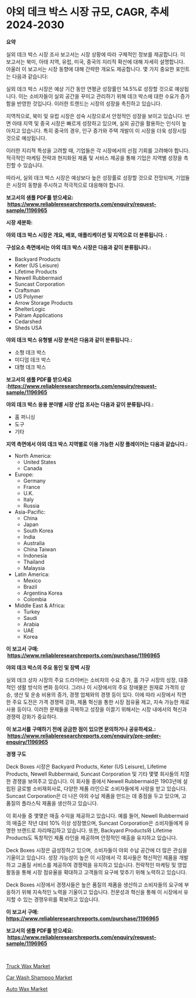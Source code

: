 <p><h1>야외 데크 박스 시장 규모, CAGR, 추세 2024-2030</h1></p><p><strong>요약</strong></p>
<p><p>실외 데크 박스 시장 조사 보고서는 시장 상황에 따라 구체적인 정보를 제공합니다. 이 보고서는 북미, 아태 지역, 유럽, 미국, 중국의 지리적 확산에 대해 자세히 설명합니다. 아울러 이 보고서는 시장 동향에 대해 간략한 개요도 제공합니다. 몇 가지 중요한 포인트는 다음과 같습니다:</p><p>실외 데크 박스 시장은 예상 기간 동안 연평균 성장률인 14.5%로 성장할 것으로 예상됩니다. 이는 소비자들이 실외 공간을 꾸미고 관리하기 위해 데크 박스에 대한 수요가 증가함을 반영한 것입니다. 이러한 트렌드는 시장의 성장을 촉진하고 있습니다.</p><p>지역적으로, 북미 및 유럽 시장은 성숙 시장으로서 안정적인 성장을 보이고 있습니다. 반면 아태 지역 및 중국 시장은 빠르게 성장하고 있으며, 실외 공간을 활용하는 인식이 높아지고 있습니다. 특히 중국의 경우, 인구 증가와 주택 개발이 이 시장을 더욱 성장시킬 것으로 예상됩니다.</p><p>이러한 지리적 특성을 고려할 때, 기업들은 각 시장에서의 선점 기회를 고려해야 합니다. 적극적인 마케팅 전략과 현지화된 제품 및 서비스 제공을 통해 기업은 지역별 성장을 촉진할 수 있습니다.</p><p>따라서, 실외 데크 박스 시장은 예상보다 높은 성장률로 성장할 것으로 전망되며, 기업들은 시장의 동향을 주시하고 적극적으로 대응해야 합니다.</p></p>
<p><strong>보고서의 샘플 PDF를 받으세요: &nbsp;<a href="https://www.reliableresearchreports.com/enquiry/request-sample/1196965">https://www.reliableresearchreports.com/enquiry/request-sample/1196965</a></strong></p>
<p><strong>시장 세분화:</strong></p>
<p><strong> 야외 데크 박스 시장은 개요, 배포, 애플리케이션 및 지역으로 더 분류됩니다. :</strong></p>
<p><strong>구성요소 측면에서는 야외 데크 박스 시장은 다음과 같이 분류됩니다.:</strong></p>
<p><ul><li>Backyard Products</li><li>Keter (US Leisure)</li><li>Lifetime Products</li><li>Newell Rubbermaid</li><li>Suncast Corporation</li><li>Craftsman</li><li>US Polymer</li><li>Arrow Storage Products</li><li>ShelterLogic</li><li>Palram Applications</li><li>Cedarshed</li><li>Sheds USA</li></ul></p>
<p><strong> 야외 데크 박스 유형별 시장 분석은 다음과 같이 분류됩니다.:</strong></p>
<p><ul><li>소형 데크 박스</li><li>미디엄 데크 박스</li><li>대형 데크 박스</li></ul></p>
<p><strong>보고서의 샘플 PDF를 받으세요 :<a href="https://www.reliableresearchreports.com/enquiry/request-sample/1196965">https://www.reliableresearchreports.com/enquiry/request-sample/1196965</a></strong></p>
<p><strong> 야외 데크 박스 응용 분야별 시장 산업 조사는 다음과 같이 분류됩니다.:</strong></p>
<p><ul><li>홈 퍼니싱</li><li>도구</li><li>기타</li></ul></p>
<p><strong>지역 측면에서 야외 데크 박스 지역별로 이용 가능한 시장 플레이어는 다음과 같습니다.:</strong></p>
<p><ul>
    <li>
        North America:
        <ul>
            <li>United States</li>
            <li>Canada</li>
        </ul>
    </li>
    <li>
        Europe:
        <ul>
            <li>Germany</li>
            <li>France</li>
            <li>U.K.</li>
            <li>Italy</li>
            <li>Russia</li>
        </ul>
    </li>
    <li>
        Asia-Pacific:
        <ul>
            <li>China</li>
            <li>Japan</li>
            <li>South Korea</li>
            <li>India</li>
            <li>Australia</li>
            <li>China Taiwan</li>
            <li>Indonesia</li>
            <li>Thailand</li>
            <li>Malaysia</li>
        </ul>
    </li>
    <li>
        Latin America:
        <ul>
            <li>Mexico</li>
            <li>Brazil</li>
            <li>Argentina Korea</li>
            <li>Colombia</li>
        </ul>
    </li>
    <li>
        Middle East & Africa:
        <ul>
            <li>Turkey</li>
            <li>Saudi</li>
            <li>Arabia</li>
            <li>UAE</li>
            <li>Korea</li>
        </ul>
    </li>
    </ul></p>
<p><strong>이 보고서 구매: &nbsp;<a href="https://www.reliableresearchreports.com/purchase/1196965">https://www.reliableresearchreports.com/purchase/1196965</a></strong></p>
<p><strong>야외 데크 박스의 주요 동인 및 장벽 시장</strong></p>
<p><p>실외 데크 상자 시장의 주요 드라이버는 소비자의 수요 증가, 홈 가구 시장의 성장, 대중적인 생활 방식의 변화 등이다. 그러나 이 시장에서의 주요 장애물은 원재료 가격의 상승, 생산 및 운송 비용의 증가, 경쟁 업체와의 경쟁 등이 있다. 이에 따라 시장에서 직면한 주요 도전은 가격 경쟁력 강화, 제품 혁신을 통한 시장 점유율 제고, 지속 가능한 재료 사용 등이다. 이러한 문제들을 극복하고 성장을 이끌기 위해서는 시장 내에서의 혁신과 경쟁력 강화가 중요하다.</p></p>
<p><strong>이 보고서를 구매하기 전에 궁금한 점이 있으면 문의하거나 공유하세요.: &nbsp;<a href="https://www.reliableresearchreports.com/enquiry/pre-order-enquiry/1196965">https://www.reliableresearchreports.com/enquiry/pre-order-enquiry/1196965</a></strong></p>
<p><strong>경쟁 구도</strong></p>
<p><p>Deck Boxes 시장은 Backyard Products, Keter (US Leisure), Lifetime Products, Newell Rubbermaid, Suncast Corporation 및 기타 몇몇 회사들의 치열한 경쟁을 보여주고 있습니다. 이 회사들 중에서 Newell Rubbermaid은 1903년에 설립된 글로벌 소비재회사로, 다양한 제품 라인으로 소비자들에게 사랑을 받고 있습니다. Suncast Corporation은 더 나은 야외 수납 제품을 만드는 데 중점을 두고 있으며, 고품질의 플라스틱 제품을 생산하고 있습니다.</p><p>이 회사들 중 몇몇은 매출 수익을 제공하고 있습니다. 예를 들어, Newell Rubbermaid의 매출은 작년 대비 10% 이상 성장했으며, Suncast Corporation은 소비자들에게 유명한 브랜드로 자리매김하고 있습니다. 또한, Backyard Products와 Lifetime Products도 독창적인 제품 라인을 제공하며 안정적인 매출을 유지하고 있습니다.</p><p>Deck Boxes 시장은 급성장하고 있으며, 소비자들이 야외 수납 공간에 더 많은 관심을 기울이고 있습니다. 성장 가능성이 높은 이 시장에서 각 회사들은 혁신적인 제품을 개발하고 고품질 서비스를 제공하여 경쟁력을 유지하고 있습니다. 전략적인 마케팅 및 영업 활동을 통해 시장 점유율을 확대하고 고객들의 요구에 맞추기 위해 노력하고 있습니다.</p><p>Deck Boxes 시장에서 경쟁사들은 높은 품질의 제품을 생산하고 소비자들의 요구에 부응하기 위해 지속적인 노력을 기울이고 있습니다. 전문성과 혁신을 통해 이 시장에서 유지할 수 있는 경쟁우위를 확보하고 있습니다.</p></p>
<p><strong>이 보고서 구매: &nbsp; <a href="https://www.reliableresearchreports.com/purchase/1196965">https://www.reliableresearchreports.com/purchase/1196965</a></strong></p>
<p><strong>보고서의 샘플 PDF를 받으세요: &nbsp;<a href="https://www.reliableresearchreports.com/enquiry/request-sample/1196965">https://www.reliableresearchreports.com/enquiry/request-sample/1196965</a></strong><strong></strong></p>
<p>&nbsp;</p>
<p><p><a href="https://github.com/bobicer/Market-Research-Report-List-2/blob/main/truck-wax-market.md">Truck Wax Market</a></p><p><a href="https://github.com/timeliteaut/Market-Research-Report-List-1/blob/main/car-wash-shampoo-market.md">Car Wash Shampoo Market</a></p><p><a href="https://github.com/globismark/Market-Research-Report-List-2/blob/main/auto-wax-market.md">Auto Wax Market</a></p></p>